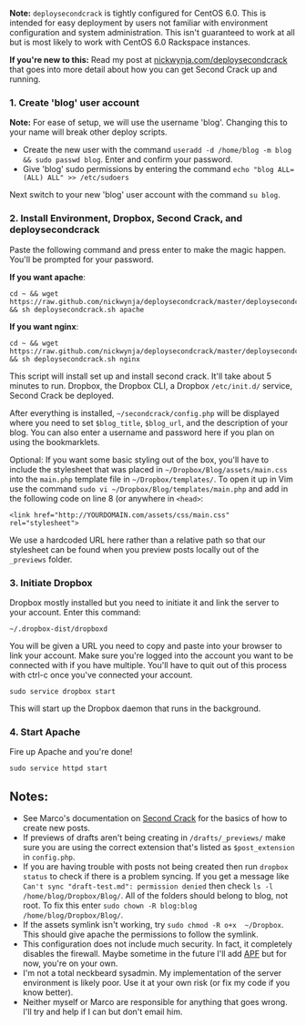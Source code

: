 **Note:** `deploysecondcrack` is tightly configured for CentOS 6.0. This is intended for easy deployment by users not familiar with environment configuration and system administration. This isn't guaranteed to work at all but is most likely to work with  CentOS 6.0 Rackspace instances. 

**If you're new to this:** Read my post at [nickwynja.com/deploysecondcrack](http://nickwynja.com/deploysecondcrack) that goes into more detail about how you can get Second Crack up and running.

### 1. Create 'blog' user account

**Note:** For ease of setup, we will use the username 'blog'. Changing this to your name will break other deploy scripts.

- Create the new user with the command `useradd -d /home/blog -m blog && sudo passwd blog`. Enter and confirm your password.
- Give 'blog' sudo permissions by entering the command `echo "blog ALL=(ALL) ALL" >> /etc/sudoers`

Next switch to your new 'blog' user account with the command `su blog`.

### 2. Install Environment, Dropbox, Second Crack, and deploysecondcrack

 Paste the following command and press enter to make the magic happen. You'll be prompted for your password.

**If you want apache**: 

    cd ~ && wget https://raw.github.com/nickwynja/deploysecondcrack/master/deploysecondcrack.sh && sh deploysecondcrack.sh apache

**If you want nginx**: 

    cd ~ && wget https://raw.github.com/nickwynja/deploysecondcrack/master/deploysecondcrack.sh && sh deploysecondcrack.sh nginx


This script will install set up and install second crack. It'll take about 5 minutes to run. Dropbox, the Dropbox CLI, a Dropbox `/etc/init.d/` service, Second Crack be deployed.

After everything is installed, `~/secondcrack/config.php` will be displayed where you need to set `$blog_title`, `$blog_url`, and the description of your blog. You can also enter a username and password here if you plan on using the bookmarklets.

Optional: If you want some basic styling out of the box, you'll have to include the stylesheet that was placed in `~/Dropbox/Blog/assets/main.css` into the `main.php` template file in `~/Dropbox/templates/`. To open it up in Vim use the command `sudo vi ~/Dropbox/Blog/templates/main.php` and add in the following code on line 8 (or anywhere in `<head>`:

    <link href="http://YOURDOMAIN.com/assets/css/main.css" rel="stylesheet">
    
We use a hardcoded URL here rather than a relative path so that our stylesheet can be found when you preview posts locally out of the `_previews` folder. 

### 3. Initiate Dropbox


Dropbox mostly installed but you need to initiate it and link the server to your account. Enter this command:

    ~/.dropbox-dist/dropboxd

You will be given a URL you need to copy and paste into your browser to link your account. Make sure you're logged into the account you want to be connected with if you have multiple. You'll have to quit out of this process with ctrl-c once you've connected your account.
    
    sudo service dropbox start

This will start up the Dropbox daemon that runs in the background.


### 4. Start Apache

Fire up Apache and you're done! 

    sudo service httpd start

    
## Notes:

- See Marco's documentation on [Second Crack](https://github.com/marcoarment/secondcrack) for the basics of how to create new posts.
- If previews of drafts aren't being creating in `/drafts/_previews/` make sure you are using the correct extension that's listed as `$post_extension` in `config.php`.
- If you are having trouble with posts not being created then run `dropbox status` to check if there is a problem syncing. If you get a message like `Can't sync "draft-test.md": permission denied` then check `ls -l /home/blog/Dropbox/Blog/`. All of the folders should belong to blog, not root. To fix this enter `sudo chown -R blog:blog /home/blog/Dropbox/Blog/`.
- If the assets symlink isn't working, try `sudo chmod -R o+x  ~/Dropbox`. This should give apache the permissions to follow the symlink.
- This configuration does not include much security. In fact, it completely disables the firewall. Maybe sometime in the future I'll add [APF](http://www.rfxn.com/projects/advanced-policy-firewall/) but for now, you're on your own.
- I'm not a total neckbeard sysadmin. My implementation of the server environment is likely poor. Use it at your own risk (or fix my code if you know better).
- Neither myself or Marco are responsible for anything that goes wrong. I'll try and help if I can but don't email him.
